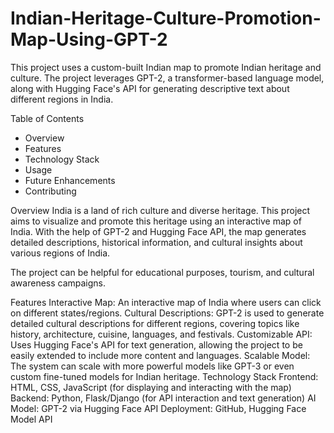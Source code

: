 # Indian-Heritage-Culture-Promotion-Map-Using-GPT-2
This project uses a custom-built Indian map to promote Indian heritage and culture. The project leverages GPT-2, a transformer-based language model, along with Hugging Face's API for generating descriptive text about different regions in India.

Table of Contents
  - Overview
  - Features
  - Technology Stack
  - Usage
  - Future Enhancements
  - Contributing

Overview
India is a land of rich culture and diverse heritage. This project aims to visualize and promote this heritage using an interactive map of India. With the help of GPT-2 and Hugging Face API, the map generates detailed descriptions, historical information, and cultural insights about various regions of India.

The project can be helpful for educational purposes, tourism, and cultural awareness campaigns.

Features
Interactive Map: An interactive map of India where users can click on different states/regions.
Cultural Descriptions: GPT-2 is used to generate detailed cultural descriptions for different regions, covering topics like history, architecture, cuisine, languages, and festivals.
Customizable API: Uses Hugging Face's API for text generation, allowing the project to be easily extended to include more content and languages.
Scalable Model: The system can scale with more powerful models like GPT-3 or even custom fine-tuned models for Indian heritage.
Technology Stack
Frontend: HTML, CSS, JavaScript (for displaying and interacting with the map)
Backend: Python, Flask/Django (for API interaction and text generation)
AI Model: GPT-2 via Hugging Face API
Deployment: GitHub, Hugging Face Model API
